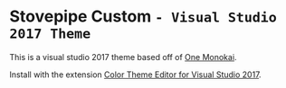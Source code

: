 # Stovepipe Custom `- Visual Studio 2017 Theme`

This is a visual studio 2017 theme based off of [One Monokai](https://marketplace.visualstudio.com/items?itemName=azemoh.one-monokai).

Install with the extension [Color Theme Editor for Visual Studio 2017](https://marketplace.visualstudio.com/items?itemName=VisualStudioPlatformTeam.VisualStudio2017ColorThemeEditor).